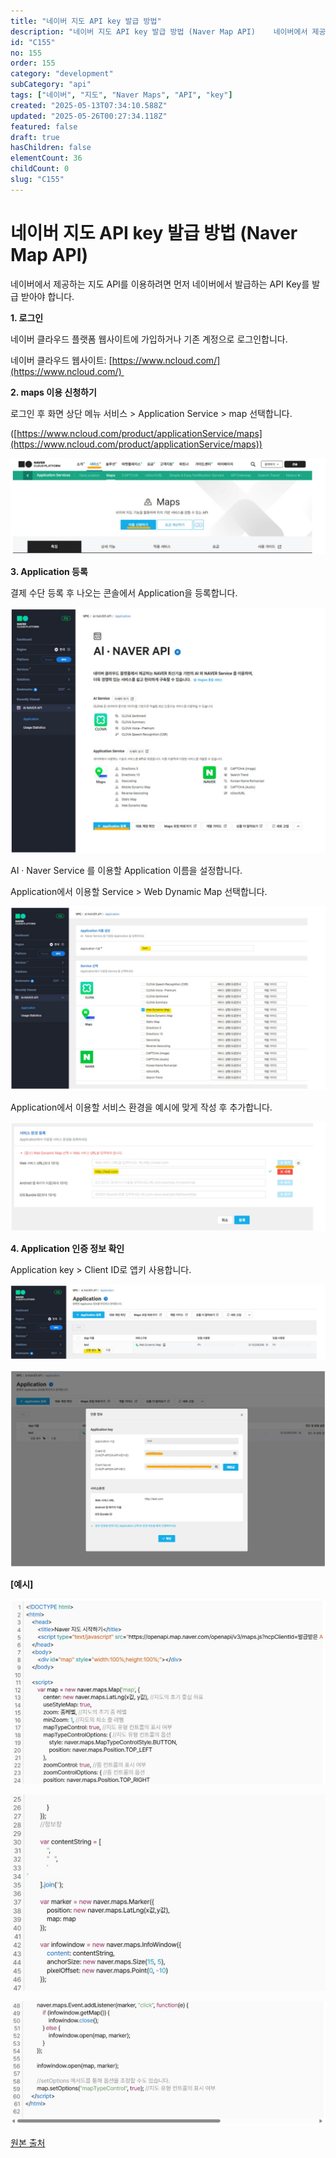 ```yaml
---
title: "네이버 지도 API key 발급 방법"
description: "네이버 지도 API key 발급 방법 (Naver Map API)    네이버에서 제공하는 지도 API를 이용하려면 먼저 네이버에서 발급하는 API Key를 발급 받아야 합니다.    **1. 로그인**  네이버 클라우드 플랫폼 웹사이트에 가입하거나 기존 계정으로..."
id: "C155"
no: 155
order: 155
category: "development"
subCategory: "api"
tags: ["네이버", "지도", "Naver Maps", "API", "key"]
created: "2025-05-13T07:34:10.588Z"
updated: "2025-05-26T00:27:34.118Z"
featured: false
draft: true
hasChildren: false
elementCount: 36
childCount: 0
slug: "C155"
---
```


# 네이버 지도 API key 발급 방법 (Naver Map API)



네이버에서 제공하는 지도 API를 이용하려면 먼저 네이버에서 발급하는 API Key를 발급 받아야 합니다.  

**1. 로그인**

네이버 클라우드 플랫폼 웹사이트에 가입하거나 기존 계정으로 로그인합니다.

네이버 클라우드 웹사이트: [https://www.ncloud.com/](https://www.ncloud.com/) 



**2. maps 이용 신청하기**

로그인 후 화면 상단 메뉴 서비스 > Application Service > map 선택합니다.  

([https://www.ncloud.com/product/applicationService/maps](https://www.ncloud.com/product/applicationService/maps))

  

![file](/images/d68c031da779cdf311bd50daf23c8b34.jpg)



**3. Application 등록**

결제 수단 등록 후 나오는 콘솔에서 Application을 등록합니다.

![file](/images/03d28e718183b5a2b9bddbfe1d7bf588.jpg)



AI · Naver Service 를 이용할 Application 이름을 설정합니다.

Application에서 이용할 Service > Web Dynamic Map 선택합니다.

![file](/images/4d87cb0ddf1b8239fe63444b9c8a95ac.jpg)



Application에서 이용할 서비스 환경을 예시에 맞게 작성 후 추가합니다.

![file](/images/a66801b3a626d723c302c3700206e436.jpg)



**4. Application 인증 정보 확인**

Application key > Client ID로 앱키 사용합니다.

![file](/images/ad9aad2a618f69cb39c25870be51c8b1.jpg)

![file](/images/0e2497101dd908c13910a62c44628d09.jpg)



**[예시]**

![file](/images/24ba6102cb36633c7dbb5afb34f65c13.jpg)

![file](/images/7650300ce685ace3ea437c5f2e6b8371.jpg)

![file](/images/754d3592bca032577a5c0dc346821057.jpg)



[원본 출처](https://www.designkits.co.kr/blog/know-how/NAVER-MAP-API?srsltid=AfmBOoqA5P01Ztk2K3uVrxa6VuHn7QkKqr_WXm1n90q2xvtalqY7IfJO)
